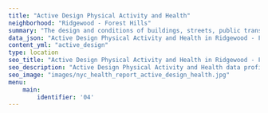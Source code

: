 ```yaml
---
title: "Active Design Physical Activity and Health"
neighborhood: "Ridgewood - Forest Hills"
summary: "The design and conditions of buildings, streets, public transportation and parks influence physical activity, use of active transportation and other healthy behavior. A neighborhood's features can also impact the safety of its residents."
data_json: "Active Design Physical Activity and Health in Ridgewood - Forest Hills"
content_yml: "active_design"
type: location
seo_title: "Active Design Physical Activity and Health in Ridgewood - Forest Hills"
seo_description: "Active Design Physical Activity and Health data profile for the Ridgewood - Forest Hills neighborhood of NYC."
seo_image: "images/nyc_health_report_active_design_health.jpg"
menu:
    main:
        identifier: '04'
---
```

